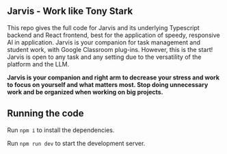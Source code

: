 ## Jarvis - Work like Tony Stark

 This repo gives the full code for Jarvis and its underlying Typescript backend and React frontend, best for the application of speedy, responsive AI in application. Jarvis is your companion for task management and student work, with Google Classroom plug-ins. However, this is the start! Jarvis is open to any task and any setting due to the versatility of the platform and the LLM.

 **Jarvis is your companion and right arm to decrease your stress and work to focus on yourself and what matters most. Stop doing unnecessary work and be organized when working on big projects.**

  ## Running the code

  Run `npm i` to install the dependencies.

  Run `npm run dev` to start the development server.
  
